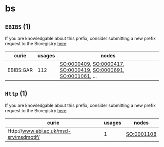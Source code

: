 # bs

## `EBIBS` (1)

If you are knowledgable about this prefix, consider submitting a new prefix
request to the Bioregistry [here](https://github.com/biopragmatics/bioregistry/issues/new?assignees=cthoyt&labels=New%2CPrefix&template=new-prefix.yml&title=%5BResource%5D%3A%20EBIBS)

| curie     |   usages | nodes                                                                                                                                                                                                                                                                                            |
|-----------|----------|--------------------------------------------------------------------------------------------------------------------------------------------------------------------------------------------------------------------------------------------------------------------------------------------------|
| EBIBS:GAR |      112 | [SO:0000409](http://purl.obolibrary.org/obo/SO_0000409), [SO:0000417](http://purl.obolibrary.org/obo/SO_0000417), [SO:0000419](http://purl.obolibrary.org/obo/SO_0000419), [SO:0000691](http://purl.obolibrary.org/obo/SO_0000691), [SO:0001061](http://purl.obolibrary.org/obo/SO_0001061), ... |

## `Http` (1)

If you are knowledgable about this prefix, consider submitting a new prefix
request to the Bioregistry [here](https://github.com/biopragmatics/bioregistry/issues/new?assignees=cthoyt&labels=New%2CPrefix&template=new-prefix.yml&title=%5BResource%5D%3A%20Http)

| curie                                  |   usages | nodes                                                   |
|----------------------------------------|----------|---------------------------------------------------------|
| Http://www.ebi.ac.uk/msd-srv/msdmotif/ |        1 | [SO:0001108](http://purl.obolibrary.org/obo/SO_0001108) |


